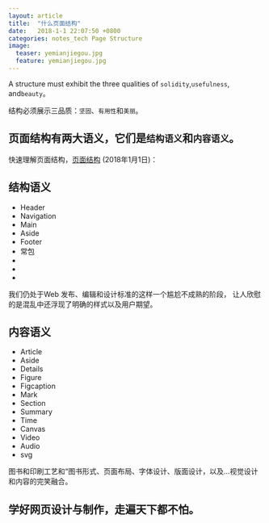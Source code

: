 ```yaml
---
layout: article
title:  "什么页面结构"
date:   2018-1-1 22:07:50 +0800
categories: notes_tech Page Structure
image:
  teaser: yemianjiegou.jpg
  feature: yemianjiegou.jpg
---
```

A structure must exhibit the three qualities of `solidity`,`usefulness`, and`beauty`。


结构必须展示三品质：`坚固`、`有用性`和`美丽`。


## 页面结构有两大语义，它们是`结构语义`和`内容语义`。

快速理解页面结构，[页面结构][页面结构]  (2018年1月1日)：

## 结构语义

- Header
- Navigation
- Main
- Aside
- Footer
- 常包 <nav>
- <nav>
- <aside>
- <footer>

我们仍处于Web 发布、编辑和设计标准的这样一个尴尬不成熟的阶段， 让人欣慰的是混乱中还浮现了明确的样式以及用户期望。

## 内容语义

- Article
- Aside
- Details
- Figure
- Figcaption
- Mark
- Section
- Summary
- Time
- Canvas
- Video
- Audio
- svg

图书和印刷工艺和“图书形式、页面布局、字体设计、版面设计，以及…视觉设计和内容的完笑融合。

## 学好网页设计与制作，走遍天下都不怕。



[页面结构]: http://e.nfu.edu.cn/course/view.php?id=9
